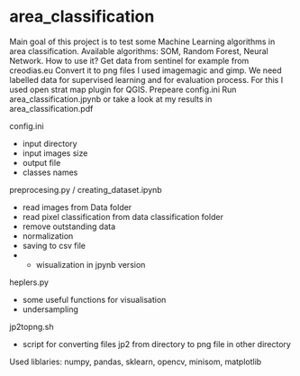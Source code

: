 # area_classification

Main goal of this project is to test some Machine Learning algorithms in area classification.
Available algorithms: SOM, Random Forest, Neural Network.
How to use it?
Get data from sentinel for example from creodias.eu
Convert it to png files I used imagemagic and gimp.
We need labelled data for supervised learning and for evaluation process. For this I used open strat map plugin for QGIS.
Prepeare config.ini
Run area_classification.jpynb or take a look at my results in area_classification.pdf

config.ini
* input directory
* input images size
* output file
* classes names

preprocesing.py / creating_dataset.ipynb
* read images from Data folder
* read pixel classification from data classification folder
* remove outstanding data
* normalization
* saving to csv file
* + wisualization in jpynb version

heplers.py
* some useful functions for visualisation
* undersampling

jp2topng.sh
* script for converting files jp2 from directory to png file in other directory

Used liblaries: numpy, pandas, sklearn, opencv, minisom, matplotlib

